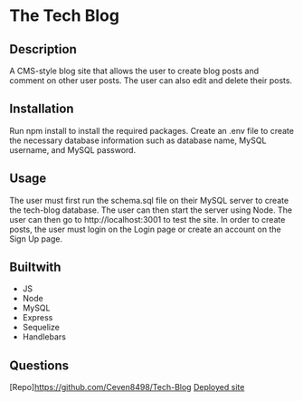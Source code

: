 # The Tech Blog 

## Description
A CMS-style blog site that allows the user to create blog posts and comment on other user posts. The user can also edit and delete their posts. 

    
## Installation
Run npm install to install the required packages. Create an .env file to create the necessary database information such as database name, MySQL username, and MySQL password.

## Usage
The user must first run the schema.sql file on their MySQL server to create the tech-blog database. The user can then start the server using Node. The user can then go to http://localhost:3001 to test the site. In order to create posts, the user must login on the Login page or create an account on the Sign Up page.

## Builtwith
* JS
* Node
* MySQL
* Express
* Sequelize
* Handlebars

## Questions
[Repo]https://github.com/Ceven8498/Tech-Blog
[Deployed site](https://techblog98.herokuapp.com/)

